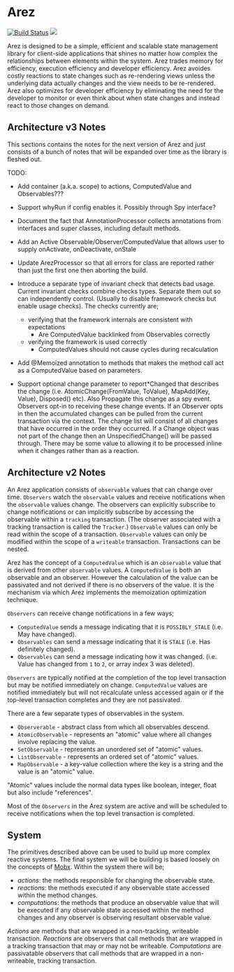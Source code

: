# Arez

[![Build Status](https://secure.travis-ci.org/realityforge/arez.png?branch=master)](http://travis-ci.org/realityforge/arez)
[<img src="https://img.shields.io/maven-central/v/org.realityforge.arez/arez.svg?label=latest%20release"/>](http://search.maven.org/#search%7Cga%7C1%7Cg%3A%22org.realityforge.arez%22%20a%3A%22arez%22)

Arez is designed to be a simple, efficient and scalable state management library for client-side
applications that shines no matter how complex the relationships between elements within the system.
Arez trades memory for efficiency, execution efficiency and developer efficiency. Arez avoides costly
reactions to state changes such as re-rendering views unless the underlying data actually changes and
the view needs to be re-rendered. Arez also optimizes for developer efficiency by eliminating the need
for the developer to monitor or even think about when state changes and instead react to those changes
on demand.

## Architecture v3 Notes

This sections contains the notes for the next version of Arez and just consists of a bunch of notes
that will be expanded over time as the library is fleshed out.

TODO:
* Add container (a.k.a. scope) to actions, ComputedValue and Observables???

* Support whyRun if config enables it. Possibly through Spy interface?

* Document the fact that AnnotationProcessor collects annotations from interfaces and super classes,
  including default methods.

* Add an Active Observable/Observer/ComputedValue that allows user to supply onActivate, onDeactivate, onStale

* Update ArezProcessor so that all errors for class are reported rather than just the first one then aborting the build. 

* Introduce a separate type of invariant check that detects bad usage. Current invariant checks combine
  checks types. Separate them out so can independently control. (Usually to disable framework checks but
  enable usage checks). The checks currently are;
  - verifying that the framework internals are consistent with expectations
    - Are ComputedValue backlinked from Observables correctly
  - verifying the framework is used correctly
    - ComputedValues should not cause cycles during recalculation

* Add @Memoized annotation to methods that makes the method call act as a ComputedValue based on parameters.

* Support optional change parameter to report*Changed that describes the change (i.e. 
  AtomicChange(FromValue, ToValue), MapAdd(Key, Value), Disposed() etc). Also Propagate this change
  as a spy event. Observers opt-in to receiving these change events. If an Observer opts in then the
  accumulated changes can be pulled from the current transaction via the context. The change list will
  consist of all changes that have occurred in the order they occurred. If a Change object was not part
  of the change then an UnspecifiedChange() will be passed through. There may be some value to allowing
  it to be processed inline when it changes rather than as a reaction.

## Architecture v2 Notes

An Arez application consists of `observable` values that can change over time. `Observers` watch the
`observable` values and receive notifications when the `observable` values change. The observers can
explicitly subscribe to change notifications or can implicitly subscribe by accessing the observable
within a `tracking` transaction. (The observer associated with a tracking transaction is called the
`Tracker`.) `Observable` values can only be read within the scope of a transaction. `Observable` values
can only be modified within the scope of a `writeable` transaction. Transactions can be nested.

Arez has the concept of a `ComputedValue` which is an `observable` value that is derived from other
`observable` values. A `ComputedValue` is both an observable and an observer. However the calculation
of the value can be passivated and not derived if there is no observers of the value. It is the mechanism
via which Arez implements the memoization optimization technique.

`Observers` can receive change notifications in a few ways;

* `ComputedValue` sends a message indicating that it is `POSSIBLY_STALE` (i.e. May have changed).
* `Observables` can send a message indicating that it is `STALE` (i.e. Has definitely changed).
* `Observables` can send a message indicating how it was changed. (i.e. Value has changed from `1` to `2`, or array index 3 was deleted).

`Observers` are typically notified at the completion of the top level transaction but may be notified
immediately on change. `ComputedValue` values are notified immediately but will not recalculate unless
accessed again or if the top-level transaction completes and they are not passivated.

There are a few separate types of observables in the system.

* `Observerable` - abstract class from which all observables descend.
* `AtomicObservable` - represents an "atomic" value where all changes involve replacing the value.
* `SetObservable` - represents an unordered set of "atomic" values.
* `ListObservable` - represents an ordered set of "atomic" values.
* `MapObservable` - a key-value collection where the key is a string and the value is an "atomic" value.

"Atomic" values include the normal data types like boolean, integer, float but also include "references".

Most of the `Observers` in the Arez system are active and will be scheduled to receive notifications when
the top level transaction is completed.

## System

The primitives described above can be used to build up more complex reactive systems. The final system we
will be building is based loosely on the concepts of [Mobx](https://mobx.js.org/). Within the system there
will be;

* _actions_: the methods responsible for changing the observable state.
* _reactions_: the methods executed if any observable state accessed within the method changes.
* _computations_: the methods that produce an observable value that will be executed if any observable
  state accessed within the method changes and any observer is observing resultant observable value.

*Actions* are methods that are wrapped in a non-tracking, writeable transaction. *Reactions* are observers
that call methods that are wrapped in a tracking transaction that may or may not be writeable. *Computations*
are passivatable observers that call methods that are wrapped in a non-writeable, tracking transaction.
